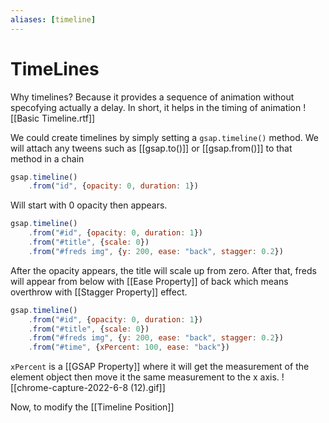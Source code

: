 ```yaml
---
aliases: [timeline]
---
```

# TimeLines
Why timelines? Because it provides a sequence of animation without specofying actually a delay. In short, it helps in the timing of animation
![[Basic Timeline.rtf]]

We could create timelines by simply setting a `gsap.timeline()` method. We will attach any tweens such as [[gsap.to()]] or [[gsap.from()]] to that method in a chain
```js
gsap.timeline()
	.from("id", {opacity: 0, duration: 1})
```

Will start with 0 opacity then appears.
```js
gsap.timeline()
	.from("#id", {opacity: 0, duration: 1})
	.from("#title", {scale: 0})
	.from("#freds img", {y: 200, ease: "back", stagger: 0.2})
```

After the opacity appears, the title will scale up from zero. After that, freds will appear from below with [[Ease Property]] of back which means overthrow with [[Stagger Property]] effect. 

```js
gsap.timeline()
	.from("#id", {opacity: 0, duration: 1})
	.from("#title", {scale: 0})
	.from("#freds img", {y: 200, ease: "back", stagger: 0.2})
	.from("#time", {xPercent: 100, ease: "back"})
```

`xPercent` is a [[GSAP Property]] where it will get the measurement of the element object then move it the same measurement to the x axis. 
![[chrome-capture-2022-6-8 (12).gif]]

Now, to modify the [[Timeline Position]]

